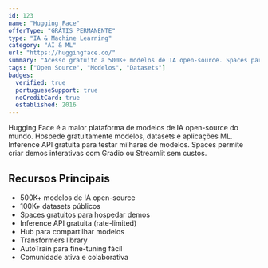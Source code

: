 ```yaml
---
id: 123
name: "Hugging Face"
offerType: "GRÁTIS PERMANENTE"
type: "IA & Machine Learning"
category: "AI & ML"
url: "https://huggingface.co/"
summary: "Acesso gratuito a 500K+ modelos de IA open-source. Spaces para hospedar demos e APIs."
tags: ["Open Source", "Modelos", "Datasets"]
badges:
  verified: true
  portugueseSupport: true
  noCreditCard: true
  established: 2016
---
```


Hugging Face é a maior plataforma de modelos de IA open-source do mundo. Hospede gratuitamente modelos, datasets e aplicações ML. Inference API gratuita para testar milhares de modelos. Spaces permite criar demos interativas com Gradio ou Streamlit sem custos.

## Recursos Principais

- 500K+ modelos de IA open-source
- 100K+ datasets públicos
- Spaces gratuitos para hospedar demos
- Inference API gratuita (rate-limited)
- Hub para compartilhar modelos
- Transformers library
- AutoTrain para fine-tuning fácil
- Comunidade ativa e colaborativa
